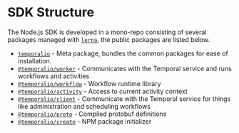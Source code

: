 # SDK Structure

The Node.js SDK is developed in a mono-repo consisting of several packages managed with [`lerna`](https://lerna.js.org/), the public packages are listed below.

- [`temporalio`](../packages/meta) - Meta package, bundles the common packages for ease of installation.
- [`@temporalio/worker`](../packages/worker) - Communicates with the Temporal service and runs workflows and activities
- [`@temporalio/workflow`](../packages/workflow) - Workflow runtime library
- [`@temporalio/activity`](../packages/activity) - Access to current activity context
- [`@temporalio/client`](../packages/client) - Communicate with the Temporal service for things like administration and scheduling workflows
- [`@temporalio/proto`](../packages/proto) - Compiled protobuf definitions
- [`@temporalio/create`](../packages/create-project) - NPM package initializer
